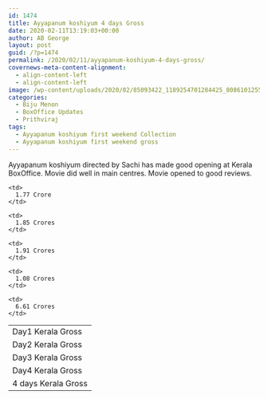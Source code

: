 ```yaml
---
id: 1474
title: Ayyapanum koshiyum 4 days Gross
date: 2020-02-11T13:19:03+00:00
author: AB George
layout: post
guid: /?p=1474
permalink: /2020/02/11/ayyapanum-koshiyum-4-days-gross/
covernews-meta-content-alignment:
  - align-content-left
  - align-content-left
image: /wp-content/uploads/2020/02/85093422_1189254701284425_8086101255635599360_o.jpg
categories:
  - Biju Menon
  - BoxOffice Updates
  - Prithviraj
tags:
  - Ayyapanum koshiyum first weekend Collection
  - Ayyapanum koshiyum first weekend gross
---
```

Ayyapanum koshiyum directed by Sachi has made good opening at Kerala BoxOffice. Movie did well in main centres. Movie opened to good reviews. 

<table class="wp-block-table">
  <tr>
    <td>
      Day1 Kerala Gross
    </td>
    
    <td>
      1.77 Crore
    </td>
  </tr>
  
  <tr>
    <td>
      Day2 Kerala Gross
    </td>
    
    <td>
      1.85 Crores
    </td>
  </tr>
  
  <tr>
    <td>
      Day3 Kerala Gross
    </td>
    
    <td>
      1.91 Crores
    </td>
  </tr>
  
  <tr>
    <td>
      Day4 Kerala Gross
    </td>
    
    <td>
      1.08 Crores
    </td>
  </tr>
  
  <tr>
    <td>
      4 days Kerala Gross
    </td>
    
    <td>
      6.61 Crores
    </td>
  </tr>
</table>